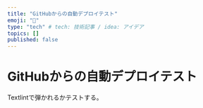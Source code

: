 ```yaml
---
title: "GitHubからの自動デプロイテスト"
emoji: "🧪"
type: "tech" # tech: 技術記事 / idea: アイデア
topics: []
published: false
---
```


# GitHubからの自動デプロイテスト

Textlintで弾かれるかテストする。